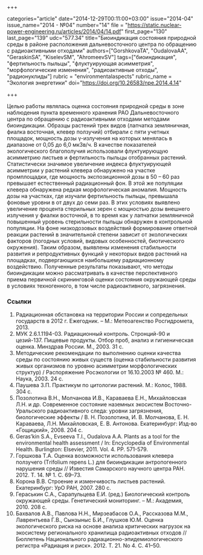 +++

categories="article"
date="2014-12-29T00:11:00+03:00"
issue="2014-04"
issue_name="2014 - №04"
number="14"
file = "https://static.nuclear-power-engineering.ru/articles/2014/04/14.pdf"
first_page="130"
last_page="139"
udc="577.34"
title="Биоиндикация состояния природной среды в районе расположения дальневосточного центра по обращению с радиоактивными отходами"
authors=["GorshkovаТА", "OudalovaАА", "GeraskinSA", "KiselevSM", "AhromeevSV"]
tags=["биоиндикация", "фертильность пыльцы", "флуктуирующая асимметрия", "морфологические изменения", "радиоактивные отходы", "радионуклиды"]
rubric = "environmentalaspects"
rubric_name = "Экология энергетики"
doi="https://doi.org/10.26583/npe.2014.4.14"

+++

Целью работы являлась оценка состояния природной среды в зоне наблюдения пункта временного хранения РАО Дальневосточного центра по обращению с радиоактивными отходами методами биоиндикации. Образцы растений трех видов (лапчатка земляничная, фиалка восточная, клевер ползучий) отбирали с пяти учетных площадок, мощность дозы γ-излучения на которых менялась в диапазоне от 0,05 до 6,0 мкЗв/ч. В качестве показателей экологического благополучия использовали флуктуирующую асимметрию листьев и фертильность пыльцы отобранных растений. Статистически значимое увеличение индекса флуктуирующей асимметрии у растений клевера обнаружено на участке промплощадки, где мощность экспозиционной дозы в 50 – 60 раз превышает естественный радиационный фон. В этой же популяции клевера обнаружена редкая морфологическая аномалия. Мощность дозы на участках, где изучали фертильность пыльцы, превышала фоновые уровни в от двух до семи раз. В этих условиях выявлено увеличение процента стерильных зерен с мощностью дозы внешнего излучения у фиалки восточной, в то время как у лапчатки земляничной повышенный уровень стерильности пыльцы обнаружен в контрольной популяции. На фоне низкодозовых воздействий формирование ответной реакции растений в значительной степени зависит от экологических факторов (погодных условий, видовых особенностей, биотического окружения). Таким образом, выявлены изменения стабильности развития и репродуктивных функций у некоторых видов растений на площадках, подвергающихся наибольшему радиационному воздействию. Полученные результаты показывают, что методы биоиндикации можно рассматривать в качестве перспективного приема первичной скрининговой оценки состояния окружающей среды в условиях техногенного, в том числе радиоактивного, загрязнения.

### Ссылки

1. Радиационная обстановка на территории России и сопредельных государств в 2012 г. Ежегодник. – М.: Метеоагенство Росгидромета, 2013.
2. МУК 2.6.1.1194-03. Радиационный контроль. Стронций-90 и цезий-137. Пищевые продукты. Отбор проб, анализ и гигиеническая оценка. Минздрав России. М., 2003. 31 с.
3. Методические рекомендации по выполнению оценки качества среды по состоянию живых существ (оценка стабильности развития живых организмов по уровню асимметрии морфологических структур) / Распоряжение Росэкологии от 16.10.2003 № 460. М.: Наука, 2003. 24 с.
4. Паушева З.П. Практикум по цитологии растений. М.: Колос, 1988. 304 с.
5. Позолотина В.Н., Молчанова И.В., Караваева Е.Н., Михайловская Л.Н. и др. Современное состояние наземных экосистем Восточно-Уральского радиоактивного следа: уровни загрязнения, биологические эффекты / В. Н. Позолотина, И. В. Молчанова, Е. Н. Караваева, Л.Н. Михайловская, Е. В. Антонова. Екатеринбург: Изд-во «Гощицкий», 2008. 204 с.
6. Geras’kin S.A., Evseeva T.I., Oudalova A.A. Plants as a tool for the environmental health assessment / In: Encyclopedia of Environmental Health. Burlington: Elsevier, 2011. Vol. 4. PP. 571-579.
7. Горшкова Т.А. Оценка возможности использования клевера ползучего (Тrifolium repens L.) для биоиндикации антропогенного нарушения среды // Известия Самарского научного центра РАН. 2012. Т. 14. № 1. С. 69–73.
8. Корона В.В. Строение и изменчивость листьев растений. Екатеринбург: УрО РАН, 2007. 280 с.
9. Гераськин С.А., Сарапульцева Е.И. (ред.) Биологический контроль окружающей среды. Генетический мониторинг. – М.: Академия, 2010. 208 с.
10. Бахвалов А.В., Павлова Н.Н., Мирзеабасов О.А., Рассказова М.М., Лаврентьева Г.В., Сынзыныс Б.И., Глушков Ю.М. Оценка экологического риска на основе анализа критических нагрузок на экосистему регионального хранилища радиоактивных отходов // Бюллетень Национального радиационно-эпидемиологического регистра «Радиация и риск». 2012. Т. 21. No 4. С. 41–50.